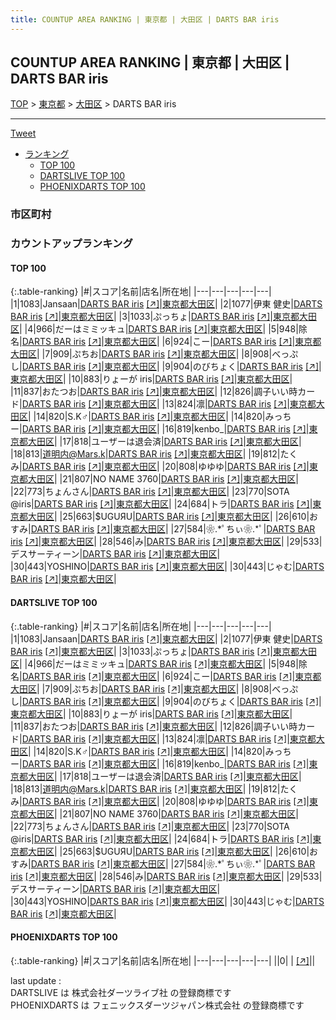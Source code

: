 ```yaml
---
title: COUNTUP AREA RANKING | 東京都 | 大田区 | DARTS BAR iris
---
```

## COUNTUP AREA RANKING | 東京都 | 大田区 | DARTS BAR iris

[TOP](/darts/rank/) > [東京都](/darts/rank/東京都/) > [大田区](/darts/rank/東京都/大田区/) > DARTS BAR iris

___

<a href="https://twitter.com/share?ref_src=twsrc%5Etfw" data-text="COUNTUP AREA RANKING | 東京都大田区DARTS BAR iris" class="twitter-share-button" data-hashtags="DARTSLIVE,PHOENIXDARTS,darts,ダーツ" data-show-count="false">Tweet</a>

* [ランキング](#カウントアップランキング)
    * [TOP 100](#top-100)
    * [DARTSLIVE TOP 100](#dartslive-top-100)
    * [PHOENIXDARTS TOP 100](#phoenixdarts-top-100)

### 市区町村

<ul>

</ul>

### カウントアップランキング

#### TOP 100



{:.table-ranking}
|#|スコア|名前|店名|所在地|
|---|---|---|---|---|
|1|1083|<span class="rank-name-dl">Jansaan</span>|<a href="/darts/rank/shops/b54ce151c27b782a774c926eb736cb5a.html">DARTS BAR iris</a> <a href="https://search.dartslive.com/jp/shop/b54ce151c27b782a774c926eb736cb5a">[↗]</a>|<a href="/darts/rank/東京都/大田区">東京都大田区</a>|
|2|1077|<span class="rank-name-dl">伊東 健史</span>|<a href="/darts/rank/shops/b54ce151c27b782a774c926eb736cb5a.html">DARTS BAR iris</a> <a href="https://search.dartslive.com/jp/shop/b54ce151c27b782a774c926eb736cb5a">[↗]</a>|<a href="/darts/rank/東京都/大田区">東京都大田区</a>|
|3|1033|<span class="rank-name-dl">ぷっちょ</span>|<a href="/darts/rank/shops/b54ce151c27b782a774c926eb736cb5a.html">DARTS BAR iris</a> <a href="https://search.dartslive.com/jp/shop/b54ce151c27b782a774c926eb736cb5a">[↗]</a>|<a href="/darts/rank/東京都/大田区">東京都大田区</a>|
|4|966|<span class="rank-name-dl">だーはミミッキュ</span>|<a href="/darts/rank/shops/b54ce151c27b782a774c926eb736cb5a.html">DARTS BAR iris</a> <a href="https://search.dartslive.com/jp/shop/b54ce151c27b782a774c926eb736cb5a">[↗]</a>|<a href="/darts/rank/東京都/大田区">東京都大田区</a>|
|5|948|<span class="rank-name-dl">除名</span>|<a href="/darts/rank/shops/b54ce151c27b782a774c926eb736cb5a.html">DARTS BAR iris</a> <a href="https://search.dartslive.com/jp/shop/b54ce151c27b782a774c926eb736cb5a">[↗]</a>|<a href="/darts/rank/東京都/大田区">東京都大田区</a>|
|6|924|<span class="rank-name-dl">こー</span>|<a href="/darts/rank/shops/b54ce151c27b782a774c926eb736cb5a.html">DARTS BAR iris</a> <a href="https://search.dartslive.com/jp/shop/b54ce151c27b782a774c926eb736cb5a">[↗]</a>|<a href="/darts/rank/東京都/大田区">東京都大田区</a>|
|7|909|<span class="rank-name-dl">ぷちお</span>|<a href="/darts/rank/shops/b54ce151c27b782a774c926eb736cb5a.html">DARTS BAR iris</a> <a href="https://search.dartslive.com/jp/shop/b54ce151c27b782a774c926eb736cb5a">[↗]</a>|<a href="/darts/rank/東京都/大田区">東京都大田区</a>|
|8|908|<span class="rank-name-dl">べっぷし</span>|<a href="/darts/rank/shops/b54ce151c27b782a774c926eb736cb5a.html">DARTS BAR iris</a> <a href="https://search.dartslive.com/jp/shop/b54ce151c27b782a774c926eb736cb5a">[↗]</a>|<a href="/darts/rank/東京都/大田区">東京都大田区</a>|
|9|904|<span class="rank-name-dl">のびちょく</span>|<a href="/darts/rank/shops/b54ce151c27b782a774c926eb736cb5a.html">DARTS BAR iris</a> <a href="https://search.dartslive.com/jp/shop/b54ce151c27b782a774c926eb736cb5a">[↗]</a>|<a href="/darts/rank/東京都/大田区">東京都大田区</a>|
|10|883|<span class="rank-name-dl">りょーが iris</span>|<a href="/darts/rank/shops/b54ce151c27b782a774c926eb736cb5a.html">DARTS BAR iris</a> <a href="https://search.dartslive.com/jp/shop/b54ce151c27b782a774c926eb736cb5a">[↗]</a>|<a href="/darts/rank/東京都/大田区">東京都大田区</a>|
|11|837|<span class="rank-name-dl">おたつお</span>|<a href="/darts/rank/shops/b54ce151c27b782a774c926eb736cb5a.html">DARTS BAR iris</a> <a href="https://search.dartslive.com/jp/shop/b54ce151c27b782a774c926eb736cb5a">[↗]</a>|<a href="/darts/rank/東京都/大田区">東京都大田区</a>|
|12|826|<span class="rank-name-dl">調子いい時カード</span>|<a href="/darts/rank/shops/b54ce151c27b782a774c926eb736cb5a.html">DARTS BAR iris</a> <a href="https://search.dartslive.com/jp/shop/b54ce151c27b782a774c926eb736cb5a">[↗]</a>|<a href="/darts/rank/東京都/大田区">東京都大田区</a>|
|13|824|<span class="rank-name-dl">凛</span>|<a href="/darts/rank/shops/b54ce151c27b782a774c926eb736cb5a.html">DARTS BAR iris</a> <a href="https://search.dartslive.com/jp/shop/b54ce151c27b782a774c926eb736cb5a">[↗]</a>|<a href="/darts/rank/東京都/大田区">東京都大田区</a>|
|14|820|<span class="rank-name-dl">S.K♂</span>|<a href="/darts/rank/shops/b54ce151c27b782a774c926eb736cb5a.html">DARTS BAR iris</a> <a href="https://search.dartslive.com/jp/shop/b54ce151c27b782a774c926eb736cb5a">[↗]</a>|<a href="/darts/rank/東京都/大田区">東京都大田区</a>|
|14|820|<span class="rank-name-dl">みっちー</span>|<a href="/darts/rank/shops/b54ce151c27b782a774c926eb736cb5a.html">DARTS BAR iris</a> <a href="https://search.dartslive.com/jp/shop/b54ce151c27b782a774c926eb736cb5a">[↗]</a>|<a href="/darts/rank/東京都/大田区">東京都大田区</a>|
|16|819|<span class="rank-name-dl">kenbo_</span>|<a href="/darts/rank/shops/b54ce151c27b782a774c926eb736cb5a.html">DARTS BAR iris</a> <a href="https://search.dartslive.com/jp/shop/b54ce151c27b782a774c926eb736cb5a">[↗]</a>|<a href="/darts/rank/東京都/大田区">東京都大田区</a>|
|17|818|<span class="rank-name-dl">ユーザーは退会済</span>|<a href="/darts/rank/shops/b54ce151c27b782a774c926eb736cb5a.html">DARTS BAR iris</a> <a href="https://search.dartslive.com/jp/shop/b54ce151c27b782a774c926eb736cb5a">[↗]</a>|<a href="/darts/rank/東京都/大田区">東京都大田区</a>|
|18|813|<span class="rank-name-dl">道明内@Mars.k</span>|<a href="/darts/rank/shops/b54ce151c27b782a774c926eb736cb5a.html">DARTS BAR iris</a> <a href="https://search.dartslive.com/jp/shop/b54ce151c27b782a774c926eb736cb5a">[↗]</a>|<a href="/darts/rank/東京都/大田区">東京都大田区</a>|
|19|812|<span class="rank-name-dl">たくみ</span>|<a href="/darts/rank/shops/b54ce151c27b782a774c926eb736cb5a.html">DARTS BAR iris</a> <a href="https://search.dartslive.com/jp/shop/b54ce151c27b782a774c926eb736cb5a">[↗]</a>|<a href="/darts/rank/東京都/大田区">東京都大田区</a>|
|20|808|<span class="rank-name-dl">ゆゆゆ</span>|<a href="/darts/rank/shops/b54ce151c27b782a774c926eb736cb5a.html">DARTS BAR iris</a> <a href="https://search.dartslive.com/jp/shop/b54ce151c27b782a774c926eb736cb5a">[↗]</a>|<a href="/darts/rank/東京都/大田区">東京都大田区</a>|
|21|807|<span class="rank-name-dl">NO NAME 3760</span>|<a href="/darts/rank/shops/b54ce151c27b782a774c926eb736cb5a.html">DARTS BAR iris</a> <a href="https://search.dartslive.com/jp/shop/b54ce151c27b782a774c926eb736cb5a">[↗]</a>|<a href="/darts/rank/東京都/大田区">東京都大田区</a>|
|22|773|<span class="rank-name-dl">ちょんさん</span>|<a href="/darts/rank/shops/b54ce151c27b782a774c926eb736cb5a.html">DARTS BAR iris</a> <a href="https://search.dartslive.com/jp/shop/b54ce151c27b782a774c926eb736cb5a">[↗]</a>|<a href="/darts/rank/東京都/大田区">東京都大田区</a>|
|23|770|<span class="rank-name-dl">SOTA @iris</span>|<a href="/darts/rank/shops/b54ce151c27b782a774c926eb736cb5a.html">DARTS BAR iris</a> <a href="https://search.dartslive.com/jp/shop/b54ce151c27b782a774c926eb736cb5a">[↗]</a>|<a href="/darts/rank/東京都/大田区">東京都大田区</a>|
|24|684|<span class="rank-name-dl">トラ</span>|<a href="/darts/rank/shops/b54ce151c27b782a774c926eb736cb5a.html">DARTS BAR iris</a> <a href="https://search.dartslive.com/jp/shop/b54ce151c27b782a774c926eb736cb5a">[↗]</a>|<a href="/darts/rank/東京都/大田区">東京都大田区</a>|
|25|663|<span class="rank-name-dl">$UGUЯU</span>|<a href="/darts/rank/shops/b54ce151c27b782a774c926eb736cb5a.html">DARTS BAR iris</a> <a href="https://search.dartslive.com/jp/shop/b54ce151c27b782a774c926eb736cb5a">[↗]</a>|<a href="/darts/rank/東京都/大田区">東京都大田区</a>|
|26|610|<span class="rank-name-dl">おすみ</span>|<a href="/darts/rank/shops/b54ce151c27b782a774c926eb736cb5a.html">DARTS BAR iris</a> <a href="https://search.dartslive.com/jp/shop/b54ce151c27b782a774c926eb736cb5a">[↗]</a>|<a href="/darts/rank/東京都/大田区">東京都大田区</a>|
|27|584|<span class="rank-name-dl">❀.*ﾟちぃ❀.*ﾟ</span>|<a href="/darts/rank/shops/b54ce151c27b782a774c926eb736cb5a.html">DARTS BAR iris</a> <a href="https://search.dartslive.com/jp/shop/b54ce151c27b782a774c926eb736cb5a">[↗]</a>|<a href="/darts/rank/東京都/大田区">東京都大田区</a>|
|28|546|<span class="rank-name-dl">み</span>|<a href="/darts/rank/shops/b54ce151c27b782a774c926eb736cb5a.html">DARTS BAR iris</a> <a href="https://search.dartslive.com/jp/shop/b54ce151c27b782a774c926eb736cb5a">[↗]</a>|<a href="/darts/rank/東京都/大田区">東京都大田区</a>|
|29|533|<span class="rank-name-dl">デスサーティーン</span>|<a href="/darts/rank/shops/b54ce151c27b782a774c926eb736cb5a.html">DARTS BAR iris</a> <a href="https://search.dartslive.com/jp/shop/b54ce151c27b782a774c926eb736cb5a">[↗]</a>|<a href="/darts/rank/東京都/大田区">東京都大田区</a>|
|30|443|<span class="rank-name-dl">YOSHINO</span>|<a href="/darts/rank/shops/b54ce151c27b782a774c926eb736cb5a.html">DARTS BAR iris</a> <a href="https://search.dartslive.com/jp/shop/b54ce151c27b782a774c926eb736cb5a">[↗]</a>|<a href="/darts/rank/東京都/大田区">東京都大田区</a>|
|30|443|<span class="rank-name-dl">じゃむ</span>|<a href="/darts/rank/shops/b54ce151c27b782a774c926eb736cb5a.html">DARTS BAR iris</a> <a href="https://search.dartslive.com/jp/shop/b54ce151c27b782a774c926eb736cb5a">[↗]</a>|<a href="/darts/rank/東京都/大田区">東京都大田区</a>|


#### DARTSLIVE TOP 100



{:.table-ranking}
|#|スコア|名前|店名|所在地|
|---|---|---|---|---|
|1|1083|<span class="rank-name-dl">Jansaan</span>|<a href="/darts/rank/shops/b54ce151c27b782a774c926eb736cb5a.html">DARTS BAR iris</a> <a href="https://search.dartslive.com/jp/shop/b54ce151c27b782a774c926eb736cb5a">[↗]</a>|<a href="/darts/rank/東京都/大田区">東京都大田区</a>|
|2|1077|<span class="rank-name-dl">伊東 健史</span>|<a href="/darts/rank/shops/b54ce151c27b782a774c926eb736cb5a.html">DARTS BAR iris</a> <a href="https://search.dartslive.com/jp/shop/b54ce151c27b782a774c926eb736cb5a">[↗]</a>|<a href="/darts/rank/東京都/大田区">東京都大田区</a>|
|3|1033|<span class="rank-name-dl">ぷっちょ</span>|<a href="/darts/rank/shops/b54ce151c27b782a774c926eb736cb5a.html">DARTS BAR iris</a> <a href="https://search.dartslive.com/jp/shop/b54ce151c27b782a774c926eb736cb5a">[↗]</a>|<a href="/darts/rank/東京都/大田区">東京都大田区</a>|
|4|966|<span class="rank-name-dl">だーはミミッキュ</span>|<a href="/darts/rank/shops/b54ce151c27b782a774c926eb736cb5a.html">DARTS BAR iris</a> <a href="https://search.dartslive.com/jp/shop/b54ce151c27b782a774c926eb736cb5a">[↗]</a>|<a href="/darts/rank/東京都/大田区">東京都大田区</a>|
|5|948|<span class="rank-name-dl">除名</span>|<a href="/darts/rank/shops/b54ce151c27b782a774c926eb736cb5a.html">DARTS BAR iris</a> <a href="https://search.dartslive.com/jp/shop/b54ce151c27b782a774c926eb736cb5a">[↗]</a>|<a href="/darts/rank/東京都/大田区">東京都大田区</a>|
|6|924|<span class="rank-name-dl">こー</span>|<a href="/darts/rank/shops/b54ce151c27b782a774c926eb736cb5a.html">DARTS BAR iris</a> <a href="https://search.dartslive.com/jp/shop/b54ce151c27b782a774c926eb736cb5a">[↗]</a>|<a href="/darts/rank/東京都/大田区">東京都大田区</a>|
|7|909|<span class="rank-name-dl">ぷちお</span>|<a href="/darts/rank/shops/b54ce151c27b782a774c926eb736cb5a.html">DARTS BAR iris</a> <a href="https://search.dartslive.com/jp/shop/b54ce151c27b782a774c926eb736cb5a">[↗]</a>|<a href="/darts/rank/東京都/大田区">東京都大田区</a>|
|8|908|<span class="rank-name-dl">べっぷし</span>|<a href="/darts/rank/shops/b54ce151c27b782a774c926eb736cb5a.html">DARTS BAR iris</a> <a href="https://search.dartslive.com/jp/shop/b54ce151c27b782a774c926eb736cb5a">[↗]</a>|<a href="/darts/rank/東京都/大田区">東京都大田区</a>|
|9|904|<span class="rank-name-dl">のびちょく</span>|<a href="/darts/rank/shops/b54ce151c27b782a774c926eb736cb5a.html">DARTS BAR iris</a> <a href="https://search.dartslive.com/jp/shop/b54ce151c27b782a774c926eb736cb5a">[↗]</a>|<a href="/darts/rank/東京都/大田区">東京都大田区</a>|
|10|883|<span class="rank-name-dl">りょーが iris</span>|<a href="/darts/rank/shops/b54ce151c27b782a774c926eb736cb5a.html">DARTS BAR iris</a> <a href="https://search.dartslive.com/jp/shop/b54ce151c27b782a774c926eb736cb5a">[↗]</a>|<a href="/darts/rank/東京都/大田区">東京都大田区</a>|
|11|837|<span class="rank-name-dl">おたつお</span>|<a href="/darts/rank/shops/b54ce151c27b782a774c926eb736cb5a.html">DARTS BAR iris</a> <a href="https://search.dartslive.com/jp/shop/b54ce151c27b782a774c926eb736cb5a">[↗]</a>|<a href="/darts/rank/東京都/大田区">東京都大田区</a>|
|12|826|<span class="rank-name-dl">調子いい時カード</span>|<a href="/darts/rank/shops/b54ce151c27b782a774c926eb736cb5a.html">DARTS BAR iris</a> <a href="https://search.dartslive.com/jp/shop/b54ce151c27b782a774c926eb736cb5a">[↗]</a>|<a href="/darts/rank/東京都/大田区">東京都大田区</a>|
|13|824|<span class="rank-name-dl">凛</span>|<a href="/darts/rank/shops/b54ce151c27b782a774c926eb736cb5a.html">DARTS BAR iris</a> <a href="https://search.dartslive.com/jp/shop/b54ce151c27b782a774c926eb736cb5a">[↗]</a>|<a href="/darts/rank/東京都/大田区">東京都大田区</a>|
|14|820|<span class="rank-name-dl">S.K♂</span>|<a href="/darts/rank/shops/b54ce151c27b782a774c926eb736cb5a.html">DARTS BAR iris</a> <a href="https://search.dartslive.com/jp/shop/b54ce151c27b782a774c926eb736cb5a">[↗]</a>|<a href="/darts/rank/東京都/大田区">東京都大田区</a>|
|14|820|<span class="rank-name-dl">みっちー</span>|<a href="/darts/rank/shops/b54ce151c27b782a774c926eb736cb5a.html">DARTS BAR iris</a> <a href="https://search.dartslive.com/jp/shop/b54ce151c27b782a774c926eb736cb5a">[↗]</a>|<a href="/darts/rank/東京都/大田区">東京都大田区</a>|
|16|819|<span class="rank-name-dl">kenbo_</span>|<a href="/darts/rank/shops/b54ce151c27b782a774c926eb736cb5a.html">DARTS BAR iris</a> <a href="https://search.dartslive.com/jp/shop/b54ce151c27b782a774c926eb736cb5a">[↗]</a>|<a href="/darts/rank/東京都/大田区">東京都大田区</a>|
|17|818|<span class="rank-name-dl">ユーザーは退会済</span>|<a href="/darts/rank/shops/b54ce151c27b782a774c926eb736cb5a.html">DARTS BAR iris</a> <a href="https://search.dartslive.com/jp/shop/b54ce151c27b782a774c926eb736cb5a">[↗]</a>|<a href="/darts/rank/東京都/大田区">東京都大田区</a>|
|18|813|<span class="rank-name-dl">道明内@Mars.k</span>|<a href="/darts/rank/shops/b54ce151c27b782a774c926eb736cb5a.html">DARTS BAR iris</a> <a href="https://search.dartslive.com/jp/shop/b54ce151c27b782a774c926eb736cb5a">[↗]</a>|<a href="/darts/rank/東京都/大田区">東京都大田区</a>|
|19|812|<span class="rank-name-dl">たくみ</span>|<a href="/darts/rank/shops/b54ce151c27b782a774c926eb736cb5a.html">DARTS BAR iris</a> <a href="https://search.dartslive.com/jp/shop/b54ce151c27b782a774c926eb736cb5a">[↗]</a>|<a href="/darts/rank/東京都/大田区">東京都大田区</a>|
|20|808|<span class="rank-name-dl">ゆゆゆ</span>|<a href="/darts/rank/shops/b54ce151c27b782a774c926eb736cb5a.html">DARTS BAR iris</a> <a href="https://search.dartslive.com/jp/shop/b54ce151c27b782a774c926eb736cb5a">[↗]</a>|<a href="/darts/rank/東京都/大田区">東京都大田区</a>|
|21|807|<span class="rank-name-dl">NO NAME 3760</span>|<a href="/darts/rank/shops/b54ce151c27b782a774c926eb736cb5a.html">DARTS BAR iris</a> <a href="https://search.dartslive.com/jp/shop/b54ce151c27b782a774c926eb736cb5a">[↗]</a>|<a href="/darts/rank/東京都/大田区">東京都大田区</a>|
|22|773|<span class="rank-name-dl">ちょんさん</span>|<a href="/darts/rank/shops/b54ce151c27b782a774c926eb736cb5a.html">DARTS BAR iris</a> <a href="https://search.dartslive.com/jp/shop/b54ce151c27b782a774c926eb736cb5a">[↗]</a>|<a href="/darts/rank/東京都/大田区">東京都大田区</a>|
|23|770|<span class="rank-name-dl">SOTA @iris</span>|<a href="/darts/rank/shops/b54ce151c27b782a774c926eb736cb5a.html">DARTS BAR iris</a> <a href="https://search.dartslive.com/jp/shop/b54ce151c27b782a774c926eb736cb5a">[↗]</a>|<a href="/darts/rank/東京都/大田区">東京都大田区</a>|
|24|684|<span class="rank-name-dl">トラ</span>|<a href="/darts/rank/shops/b54ce151c27b782a774c926eb736cb5a.html">DARTS BAR iris</a> <a href="https://search.dartslive.com/jp/shop/b54ce151c27b782a774c926eb736cb5a">[↗]</a>|<a href="/darts/rank/東京都/大田区">東京都大田区</a>|
|25|663|<span class="rank-name-dl">$UGUЯU</span>|<a href="/darts/rank/shops/b54ce151c27b782a774c926eb736cb5a.html">DARTS BAR iris</a> <a href="https://search.dartslive.com/jp/shop/b54ce151c27b782a774c926eb736cb5a">[↗]</a>|<a href="/darts/rank/東京都/大田区">東京都大田区</a>|
|26|610|<span class="rank-name-dl">おすみ</span>|<a href="/darts/rank/shops/b54ce151c27b782a774c926eb736cb5a.html">DARTS BAR iris</a> <a href="https://search.dartslive.com/jp/shop/b54ce151c27b782a774c926eb736cb5a">[↗]</a>|<a href="/darts/rank/東京都/大田区">東京都大田区</a>|
|27|584|<span class="rank-name-dl">❀.*ﾟちぃ❀.*ﾟ</span>|<a href="/darts/rank/shops/b54ce151c27b782a774c926eb736cb5a.html">DARTS BAR iris</a> <a href="https://search.dartslive.com/jp/shop/b54ce151c27b782a774c926eb736cb5a">[↗]</a>|<a href="/darts/rank/東京都/大田区">東京都大田区</a>|
|28|546|<span class="rank-name-dl">み</span>|<a href="/darts/rank/shops/b54ce151c27b782a774c926eb736cb5a.html">DARTS BAR iris</a> <a href="https://search.dartslive.com/jp/shop/b54ce151c27b782a774c926eb736cb5a">[↗]</a>|<a href="/darts/rank/東京都/大田区">東京都大田区</a>|
|29|533|<span class="rank-name-dl">デスサーティーン</span>|<a href="/darts/rank/shops/b54ce151c27b782a774c926eb736cb5a.html">DARTS BAR iris</a> <a href="https://search.dartslive.com/jp/shop/b54ce151c27b782a774c926eb736cb5a">[↗]</a>|<a href="/darts/rank/東京都/大田区">東京都大田区</a>|
|30|443|<span class="rank-name-dl">YOSHINO</span>|<a href="/darts/rank/shops/b54ce151c27b782a774c926eb736cb5a.html">DARTS BAR iris</a> <a href="https://search.dartslive.com/jp/shop/b54ce151c27b782a774c926eb736cb5a">[↗]</a>|<a href="/darts/rank/東京都/大田区">東京都大田区</a>|
|30|443|<span class="rank-name-dl">じゃむ</span>|<a href="/darts/rank/shops/b54ce151c27b782a774c926eb736cb5a.html">DARTS BAR iris</a> <a href="https://search.dartslive.com/jp/shop/b54ce151c27b782a774c926eb736cb5a">[↗]</a>|<a href="/darts/rank/東京都/大田区">東京都大田区</a>|


#### PHOENIXDARTS TOP 100



{:.table-ranking}
|#|スコア|名前|店名|所在地|
|---|---|---|---|---|
||0|<span class="rank-name-dl"> </span>|<a href="/darts/rank/shops/.html"></a> <a href="">[↗]</a>|<a href="/darts/rank//"></a>|


<div class="footer border-top border-gray-light mt-5 pt-3 text-right text-gray">
    last update : <span style="font-weight: italic" id="foot_last_modified"></span><br />
    DARTSLIVE は 株式会社ダーツライブ社 の登録商標です<br />
    PHOENIXDARTS は フェニックスダーツジャパン株式会社 の登録商標です<br />
</div>

<script src="https://cdnjs.cloudflare.com/ajax/libs/jquery.tablesorter/2.31.3/js/jquery.tablesorter.min.js" integrity="sha512-qzgd5cYSZcosqpzpn7zF2ZId8f/8CHmFKZ8j7mU4OUXTNRd5g+ZHBPsgKEwoqxCtdQvExE5LprwwPAgoicguNg==" crossorigin="anonymous" referrerpolicy="no-referrer"></script>
<link rel="stylesheet" href="https://cdnjs.cloudflare.com/ajax/libs/jquery.tablesorter/2.31.3/css/theme.default.min.css" integrity="sha512-wghhOJkjQX0Lh3NSWvNKeZ0ZpNn+SPVXX1Qyc9OCaogADktxrBiBdKGDoqVUOyhStvMBmJQ8ZdMHiR3wuEq8+w==" crossorigin="anonymous" referrerpolicy="no-referrer" />
<script>
$(function() {
    $(".table-ranking").tablesorter({sortList:[[0, 0]]});
    $("#foot_last_modified").text(formatDate(new Date(document.lastModified), 'yyyy-MM-dd HH:mm:ss'));
});
</script>

<script async src="https://platform.twitter.com/widgets.js" charset="utf-8"></script>